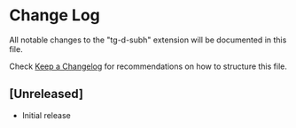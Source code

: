 # Change Log

All notable changes to the "tg-d-subh" extension will be documented in this file.

Check [Keep a Changelog](http://keepachangelog.com/) for recommendations on how to structure this file.

## [Unreleased]

- Initial release

